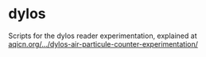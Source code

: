 dylos
=====

Scripts for the dylos reader experimentation, explained at 
<a href='http://aqicn.org/faq/2013-09-08/dylos-air-particule-counter-experimentation-part-1/'>
aqicn.org/.../dylos-air-particule-counter-experimentation/</a>


